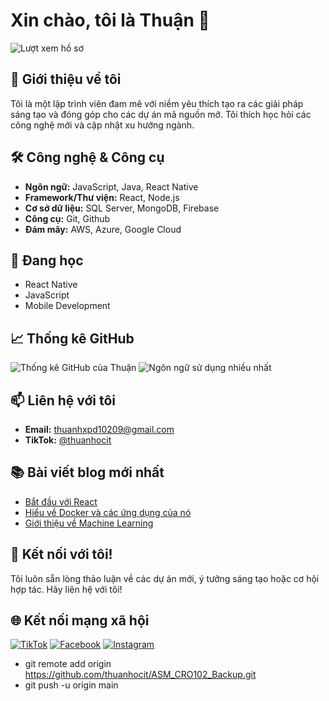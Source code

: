 # Xin chào, tôi là Thuận 👋

![Lượt xem hồ sơ](https://komarev.com/ghpvc/?username=thuanhocit)

## 🚀 Giới thiệu về tôi

Tôi là một lập trình viên đam mê với niềm yêu thích tạo ra các giải pháp sáng tạo và đóng góp cho các dự án mã nguồn mở. Tôi thích học hỏi các công nghệ mới và cập nhật xu hướng ngành.

## 🛠️ Công nghệ & Công cụ

- **Ngôn ngữ:** JavaScript, Java, React Native
- **Framework/Thư viện:** React, Node.js
- **Cơ sở dữ liệu:** SQL Server, MongoDB, Firebase
- **Công cụ:** Git, Github
- **Đám mây:** AWS, Azure, Google Cloud

## 🌱 Đang học

- React Native
- JavaScript
- Mobile Development

## 📈 Thống kê GitHub

![Thống kê GitHub của Thuận](https://github-readme-stats.vercel.app/api?username=thuanhocit&show_icons=true&theme=radical)
![Ngôn ngữ sử dụng nhiều nhất](https://github-readme-stats.vercel.app/api/top-langs/?username=thuanhocit&layout=compact&theme=radical)

## 📫 Liên hệ với tôi

- **Email:** thuanhxpd10209@gmail.com
- **TikTok:** [@thuanhocit](https://www.tiktok.com/@thuanhocit)

## 📚 Bài viết blog mới nhất

<!-- BLOG-POST-LIST:START -->
- [Bắt đầu với React](https://yourblog.com/get-started-with-react)
- [Hiểu về Docker và các ứng dụng của nó](https://yourblog.com/understanding-docker)
- [Giới thiệu về Machine Learning](https://yourblog.com/introduction-to-machine-learning)
<!-- BLOG-POST-LIST:END -->

## 💬 Kết nối với tôi!

Tôi luôn sẵn lòng thảo luận về các dự án mới, ý tưởng sáng tạo hoặc cơ hội hợp tác. Hãy liên hệ với tôi!

## 🌐 Kết nối mạng xã hội

[![TikTok](https://img.shields.io/badge/TikTok-000000?style=for-the-badge&logo=tiktok&logoColor=white)](https://www.tiktok.com/@thuanhocit)
[![Facebook](https://img.shields.io/badge/Facebook-1877F2?style=for-the-badge&logo=facebook&logoColor=white)](https://facebook.com/thuanhocit)
[![Instagram](https://img.shields.io/badge/Instagram-E4405F?style=for-the-badge&logo=instagram&logoColor=white)](https://instagram.com/thuanhocit)

- git remote add origin https://github.com/thuanhocit/ASM_CRO102_Backup.git
- git push -u origin main
